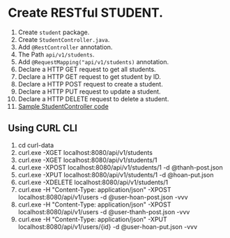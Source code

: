 # Create RESTful STUDENT.

1. Create `student` package.
1. Create `StudentController.java`.
1. Add `@RestController` annotation.
1. The Path `api/v1/students`.
1. Add `@RequestMapping("api/v1/students)` annotation.
1. Declare a HTTP GET request to get all students.
1. Declare a HTTP GET request to get student by ID.
1. Declare a HTTP POST request to create a student.
1. Declare a HTTP PUT request to update a student.
1. Declare a HTTP DELETE request to delete a student.
1. [Sample StudentController code](src/main/java/com/github/alochym/student/StudentsController.java)

## Using CURL CLI

1. cd curl-data
1. curl.exe -XGET localhost:8080/api/v1/students
1. curl.exe -XGET localhost:8080/api/v1/students/1
1. curl.exe -XPOST localhost:8080/api/v1/students/1 -d @thanh-post.json
1. curl.exe -XPUT localhost:8080/api/v1/students/1 -d @hoan-put.json
1. curl.exe -XDELETE localhost:8080/api/v1/students/1
1. curl.exe -H "Content-Type: application/json" -XPOST localhost:8080/api/v1/users -d @user-hoan-post.json -vvv
1. curl.exe -H "Content-Type: application/json" -XPOST localhost:8080/api/v1/users -d @user-thanh-post.json -vvv
1. curl.exe -H "Content-Type: application/json" -XPUT localhost:8080/api/v1/users/{id} -d @user-hoan-put.json -vvv